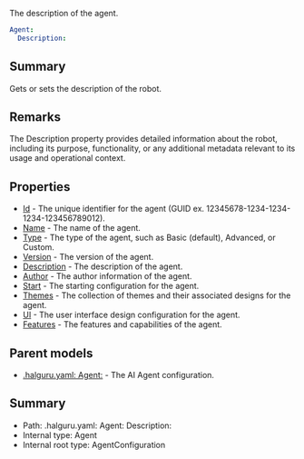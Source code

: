<!--
title: Description
description: The description of the agent.
version: 1.0.0+62a79eb7c455dc244ea9db083fc0bfdac5d67dd0
generated: true
date: 2025-03-29T15:15:57Z
node: This file is generated by the command-line program: `halguru manual --generate-docs`
-->


The description of the agent.

```yaml
Agent:
  Description:
```

## Summary

Gets or sets the description of the robot.

## Remarks

The Description property provides detailed information about the robot,
including its purpose, functionality, or any additional metadata relevant
to its usage and operational context.

## Properties

* [Id]((halguru)-agent-id.md) - The unique identifier for the agent (GUID ex. 12345678-1234-1234-1234-123456789012).
* [Name]((halguru)-agent-name.md) - The name of the agent.
* [Type]((halguru)-agent-type.md) - The type of the agent, such as Basic (default), Advanced, or Custom.
* [Version]((halguru)-agent-version.md) - The version of the agent.
* [Description]((halguru)-agent-description.md) - The description of the agent.
* [Author]((halguru)-agent-author.md) - The author information of the agent.
* [Start]((halguru)-agent-start.md) - The starting configuration for the agent.
* [Themes]((halguru)-agent-themes.md) - The collection of themes and their associated designs for the agent.
* [UI]((halguru)-agent-ui.md) - The user interface design configuration for the agent.
* [Features]((halguru)-agent-features.md) - The features and capabilities of the agent.

## Parent models

* [.halguru.yaml: Agent:]((halguru)-agent.md) - The AI Agent configuration.

## Summary

* Path: .halguru.yaml: Agent: Description:
* Internal type: Agent
* Internal root type: AgentConfiguration
